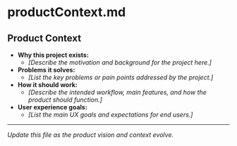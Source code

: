 # productContext.md

## Product Context

- **Why this project exists:**
  - _[Describe the motivation and background for the project here.]_
- **Problems it solves:**
  - _[List the key problems or pain points addressed by the project.]_
- **How it should work:**
  - _[Describe the intended workflow, main features, and how the product should function.]_
- **User experience goals:**
  - _[List the main UX goals and expectations for end users.]_

---

*Update this file as the product vision and context evolve.* 
